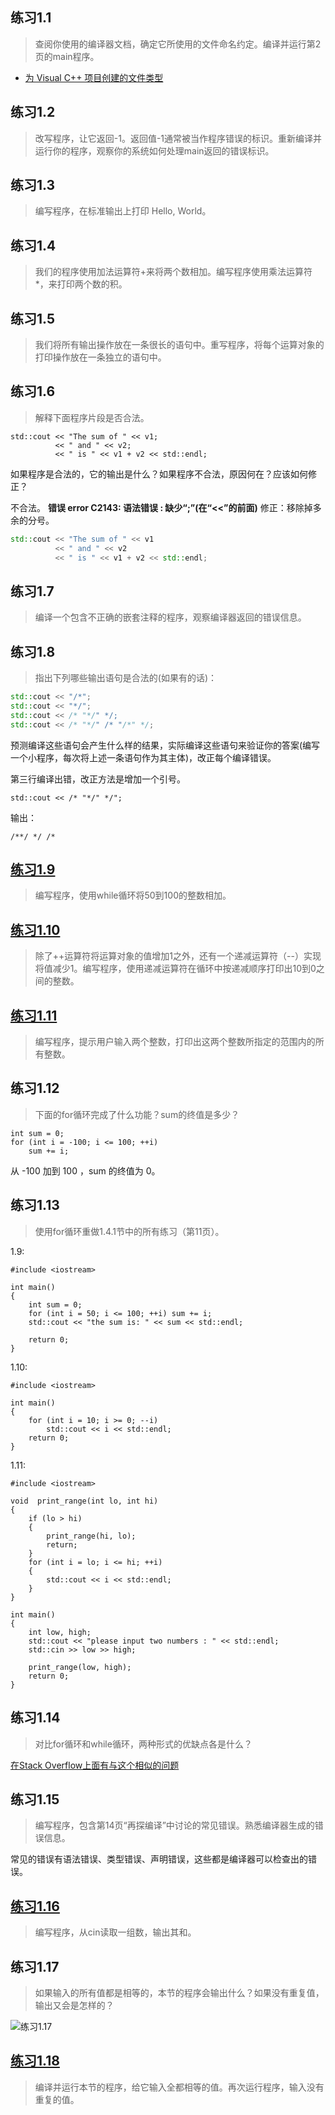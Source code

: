 ## 练习1.1

> 查阅你使用的编译器文档，确定它所使用的文件命名约定。编译并运行第2页的main程序。

* [为 Visual C++ 项目创建的文件类型](https://msdn.microsoft.com/zh-cn/library/3awe4781(v=vs.120).aspx)

## 练习1.2

> 改写程序，让它返回-1。返回值-1通常被当作程序错误的标识。重新编译并运行你的程序，观察你的系统如何处理main返回的错误标识。

## 练习1.3

> 编写程序，在标准输出上打印 Hello, World。

## 练习1.4

> 我们的程序使用加法运算符+来将两个数相加。编写程序使用乘法运算符*，来打印两个数的积。

## 练习1.5

> 我们将所有输出操作放在一条很长的语句中。重写程序，将每个运算对象的打印操作放在一条独立的语句中。


## 练习1.6

> 解释下面程序片段是否合法。
```
std::cout << "The sum of " << v1;
		  << " and " << v2;
		  << " is " << v1 + v2 << std::endl;
```
如果程序是合法的，它的输出是什么？如果程序不合法，原因何在？应该如何修正？

不合法。
**错误 error C2143: 语法错误 : 缺少“;”(在“<<”的前面)**
修正：移除掉多余的分号。
```c++
std::cout << "The sum of " << v1
		  << " and " << v2
		  << " is " << v1 + v2 << std::endl;
```

## 练习1.7

> 编译一个包含不正确的嵌套注释的程序，观察编译器返回的错误信息。

## 练习1.8

> 指出下列哪些输出语句是合法的(如果有的话)：
```c++
std::cout << "/*";
std::cout << "*/";
std::cout << /* "*/" */;
std::cout << /* "*/" /* "/*" */;
```
预测编译这些语句会产生什么样的结果，实际编译这些语句来验证你的答案(编写一个小程序，每次将上述一条语句作为其主体)，改正每个编译错误。

第三行编译出错，改正方法是增加一个引号。
```
std::cout << /* "*/" */";
```
输出：
```
/**/ */ /*
```

## [练习1.9](1。9.cpp)

> 编写程序，使用while循环将50到100的整数相加。

## [练习1.10](1,10.cpp)

> 除了++运算符将运算对象的值增加1之外，还有一个递减运算符（--）实现将值减少1。编写程序，使用递减运算符在循环中按递减顺序打印出10到0之间的整数。


## [练习1.11](1.11.cpp)

> 编写程序，提示用户输入两个整数，打印出这两个整数所指定的范围内的所有整数。

## 练习1.12

> 下面的for循环完成了什么功能？sum的终值是多少？
```
int sum = 0;
for (int i = -100; i <= 100; ++i)
	sum += i;
```

从 -100 加到 100 ，sum 的终值为 0。

## 练习1.13

> 使用for循环重做1.4.1节中的所有练习（第11页）。

1.9:
```
#include <iostream>

int main()
{
    int sum = 0;
    for (int i = 50; i <= 100; ++i) sum += i;
    std::cout << "the sum is: " << sum << std::endl;

    return 0;
}
```

1.10:
```
#include <iostream>

int main()
{
    for (int i = 10; i >= 0; --i)
        std::cout << i << std::endl;
    return 0;
}
```

1.11:
```
#include <iostream>

void  print_range(int lo, int hi)
{
	if (lo > hi)
	{
		print_range(hi, lo);
		return;
	}
	for (int i = lo; i <= hi; ++i)
	{
		std::cout << i << std::endl;
	}
}

int main()
{
	int low, high;
	std::cout << "please input two numbers : " << std::endl;
	std::cin >> low >> high;

	print_range(low, high);
	return 0;
}
```

## 练习1.14

> 对比for循环和while循环，两种形式的优缺点各是什么？

[在Stack Overflow上面有与这个相似的问题](http://stackoverflow.com/questions/2950931/for-vs-while-in-c-programming)

## 练习1.15

> 编写程序，包含第14页“再探编译”中讨论的常见错误。熟悉编译器生成的错误信息。

常见的错误有语法错误、类型错误、声明错误，这些都是编译器可以检查出的错误。

## [练习1.16](1.16.cpp)

> 编写程序，从cin读取一组数，输出其和。

## 练习1.17

> 如果输入的所有值都是相等的，本节的程序会输出什么？如果没有重复值，输出又会是怎样的？

![练习1.17](https://github.com/huangmingchuan/Cpp_Primer_Answers/raw/master/data/exercise1_17.png)

## [练习1.18](1.18.cpp)

> 编译并运行本节的程序，给它输入全都相等的值。再次运行程序，输入没有重复的值。